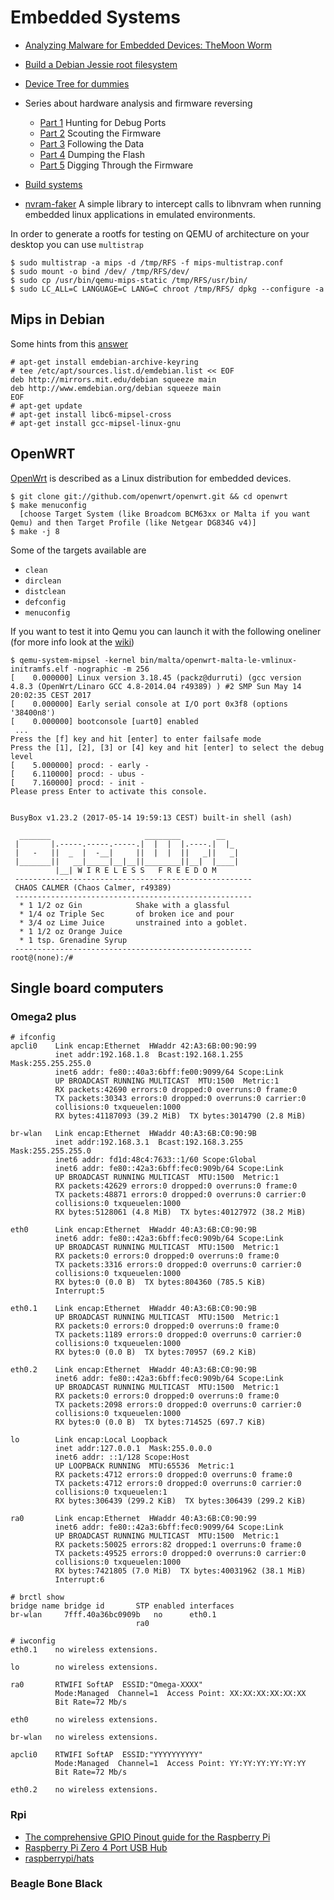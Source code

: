 # Embedded Systems

 - [Analyzing Malware for Embedded Devices: TheMoon Worm](https://w00tsec.blogspot.it/2014/02/analyzing-malware-for-embedded-devices.html)
 - [Build a Debian Jessie root filesystem](http://www.acmesystems.it/debian_jessie)
 - [Device Tree for dummies](http://free-electrons.com/pub/conferences/2013/elce/petazzoni-device-tree-dummies/petazzoni-device-tree-dummies.pdf)
 - Series about hardware analysis and firmware reversing
     - [Part 1](http://jcjc-dev.com/2016/04/08/reversing-huawei-router-1-find-uart/) Hunting for Debug Ports
     - [Part 2](http://jcjc-dev.com/2016/04/29/reversing-huawei-router-2-scouting-firmware/) Scouting the Firmware
     - [Part 3](http://jcjc-dev.com/2016/05/23/reversing-huawei-3-sniffing/) Following the Data
     - [Part 4](http://jcjc-dev.com/2016/06/08/reversing-huawei-4-dumping-flash/) Dumping the Flash
     - [Part 5](http://jcjc-dev.com/2016/12/14/reversing-huawei-5-reversing-firmware/) Digging Through the Firmware

 - [Build systems](http://elinux.org/Build_Systems)
 - [nvram-faker](https://github.com/zcutlip/nvram-faker) A simple library to intercept calls to libnvram when running embedded linux applications in emulated environments.

In order to generate a rootfs for testing on QEMU of architecture on your desktop you can use ``multistrap``

```
$ sudo multistrap -a mips -d /tmp/RFS -f mips-multistrap.conf
$ sudo mount -o bind /dev/ /tmp/RFS/dev/
$ sudo cp /usr/bin/qemu-mips-static /tmp/RFS/usr/bin/
$ sudo LC_ALL=C LANGUAGE=C LANG=C chroot /tmp/RFS/ dpkg --configure -a
```

## Mips in Debian

Some hints from this [answer](https://reverseengineering.stackexchange.com/questions/8829/cross-debugging-for-mips-elf-with-qemu-toolchain)

```
# apt-get install emdebian-archive-keyring
# tee /etc/apt/sources.list.d/emdebian.list << EOF
deb http://mirrors.mit.edu/debian squeeze main
deb http://www.emdebian.org/debian squeeze main
EOF
# apt-get update
# apt-get install libc6-mipsel-cross
# apt-get install gcc-mipsel-linux-gnu
```

## OpenWRT

[OpenWrt](https://openwrt.org/) is described as a Linux distribution for embedded devices.

```
$ git clone git://github.com/openwrt/openwrt.git && cd openwrt
$ make menuconfig
  [choose Target System (like Broadcom BCM63xx or Malta if you want Qemu) and then Target Profile (like Netgear DG834G v4)]
$ make -j 8
```

Some of the targets available are

 - ``clean``
 - ``dirclean``
 - ``distclean``
 - ``defconfig``
 - ``menuconfig``

If you want to test it into Qemu you can launch it with the following oneliner
(for more info look at the [wiki](https://wiki.openwrt.org/doc/howto/qemu))

```
$ qemu-system-mipsel -kernel bin/malta/openwrt-malta-le-vmlinux-initramfs.elf -nographic -m 256
[    0.000000] Linux version 3.18.45 (packz@durruti) (gcc version 4.8.3 (OpenWrt/Linaro GCC 4.8-2014.04 r49389) ) #2 SMP Sun May 14 20:02:35 CEST 2017
[    0.000000] Early serial console at I/O port 0x3f8 (options '38400n8')
[    0.000000] bootconsole [uart0] enabled
 ...
Press the [f] key and hit [enter] to enter failsafe mode
Press the [1], [2], [3] or [4] key and hit [enter] to select the debug level
[    5.000000] procd: - early -
[    6.110000] procd: - ubus -
[    7.160000] procd: - init -
Please press Enter to activate this console.


BusyBox v1.23.2 (2017-05-14 19:59:13 CEST) built-in shell (ash)

  _______                     ________        __
 |       |.-----.-----.-----.|  |  |  |.----.|  |_
 |   -   ||  _  |  -__|     ||  |  |  ||   _||   _|
 |_______||   __|_____|__|__||________||__|  |____|
          |__| W I R E L E S S   F R E E D O M
 -----------------------------------------------------
 CHAOS CALMER (Chaos Calmer, r49389)
 -----------------------------------------------------
  * 1 1/2 oz Gin            Shake with a glassful
  * 1/4 oz Triple Sec       of broken ice and pour
  * 3/4 oz Lime Juice       unstrained into a goblet.
  * 1 1/2 oz Orange Juice
  * 1 tsp. Grenadine Syrup
 -----------------------------------------------------
root@(none):/#
```

## Single board computers

### Omega2 plus

```
# ifconfig 
apcli0    Link encap:Ethernet  HWaddr 42:A3:6B:00:90:99  
          inet addr:192.168.1.8  Bcast:192.168.1.255  Mask:255.255.255.0
          inet6 addr: fe80::40a3:6bff:fe00:9099/64 Scope:Link
          UP BROADCAST RUNNING MULTICAST  MTU:1500  Metric:1
          RX packets:42690 errors:0 dropped:0 overruns:0 frame:0
          TX packets:30343 errors:0 dropped:0 overruns:0 carrier:0
          collisions:0 txqueuelen:1000 
          RX bytes:41187093 (39.2 MiB)  TX bytes:3014790 (2.8 MiB)

br-wlan   Link encap:Ethernet  HWaddr 40:A3:6B:C0:90:9B  
          inet addr:192.168.3.1  Bcast:192.168.3.255  Mask:255.255.255.0
          inet6 addr: fd1d:48c4:7633::1/60 Scope:Global
          inet6 addr: fe80::42a3:6bff:fec0:909b/64 Scope:Link
          UP BROADCAST RUNNING MULTICAST  MTU:1500  Metric:1
          RX packets:42629 errors:0 dropped:0 overruns:0 frame:0
          TX packets:48871 errors:0 dropped:0 overruns:0 carrier:0
          collisions:0 txqueuelen:1000 
          RX bytes:5128061 (4.8 MiB)  TX bytes:40127972 (38.2 MiB)

eth0      Link encap:Ethernet  HWaddr 40:A3:6B:C0:90:9B  
          inet6 addr: fe80::42a3:6bff:fec0:909b/64 Scope:Link
          UP BROADCAST RUNNING MULTICAST  MTU:1500  Metric:1
          RX packets:0 errors:0 dropped:0 overruns:0 frame:0
          TX packets:3316 errors:0 dropped:0 overruns:0 carrier:0
          collisions:0 txqueuelen:1000 
          RX bytes:0 (0.0 B)  TX bytes:804360 (785.5 KiB)
          Interrupt:5 

eth0.1    Link encap:Ethernet  HWaddr 40:A3:6B:C0:90:9B  
          UP BROADCAST RUNNING MULTICAST  MTU:1500  Metric:1
          RX packets:0 errors:0 dropped:0 overruns:0 frame:0
          TX packets:1189 errors:0 dropped:0 overruns:0 carrier:0
          collisions:0 txqueuelen:1000 
          RX bytes:0 (0.0 B)  TX bytes:70957 (69.2 KiB)

eth0.2    Link encap:Ethernet  HWaddr 40:A3:6B:C0:90:9B  
          inet6 addr: fe80::42a3:6bff:fec0:909b/64 Scope:Link
          UP BROADCAST RUNNING MULTICAST  MTU:1500  Metric:1
          RX packets:0 errors:0 dropped:0 overruns:0 frame:0
          TX packets:2098 errors:0 dropped:0 overruns:0 carrier:0
          collisions:0 txqueuelen:1000 
          RX bytes:0 (0.0 B)  TX bytes:714525 (697.7 KiB)

lo        Link encap:Local Loopback  
          inet addr:127.0.0.1  Mask:255.0.0.0
          inet6 addr: ::1/128 Scope:Host
          UP LOOPBACK RUNNING  MTU:65536  Metric:1
          RX packets:4712 errors:0 dropped:0 overruns:0 frame:0
          TX packets:4712 errors:0 dropped:0 overruns:0 carrier:0
          collisions:0 txqueuelen:1 
          RX bytes:306439 (299.2 KiB)  TX bytes:306439 (299.2 KiB)

ra0       Link encap:Ethernet  HWaddr 40:A3:6B:C0:90:99  
          inet6 addr: fe80::42a3:6bff:fec0:9099/64 Scope:Link
          UP BROADCAST RUNNING MULTICAST  MTU:1500  Metric:1
          RX packets:50025 errors:82 dropped:1 overruns:0 frame:0
          TX packets:49525 errors:0 dropped:0 overruns:0 carrier:0
          collisions:0 txqueuelen:1000 
          RX bytes:7421805 (7.0 MiB)  TX bytes:40031962 (38.1 MiB)
          Interrupt:6
```

```
# brctl show
bridge name	bridge id		STP enabled	interfaces
br-wlan		7fff.40a36bc0909b	no		eth0.1
							ra0
```
```
# iwconfig 
eth0.1    no wireless extensions.

lo        no wireless extensions.

ra0       RTWIFI SoftAP  ESSID:"Omega-XXXX"  
          Mode:Managed  Channel=1  Access Point: XX:XX:XX:XX:XX:XX   
          Bit Rate=72 Mb/s   
          
eth0      no wireless extensions.

br-wlan   no wireless extensions.

apcli0    RTWIFI SoftAP  ESSID:"YYYYYYYYYY"  
          Mode:Managed  Channel=1  Access Point: YY:YY:YY:YY:YY:YY   
          Bit Rate=72 Mb/s   
          
eth0.2    no wireless extensions.
```

### Rpi

 - [The comprehensive GPIO Pinout guide for the Raspberry Pi](https://pinout.xyz/)
 - [Raspberry Pi Zero 4 Port USB Hub](https://openhardwarecoza.wordpress.com/2015/12/07/raspberry-pi-zero-4-port-usb-hub-open-source-pcb-design/)
 - [raspberrypi/hats](https://github.com/raspberrypi/hats)

### Beagle Bone Black
